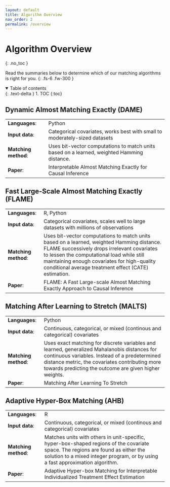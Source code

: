```yaml
---
layout: default
title: Algorithm Overview
nav_order: 2
permalink: /overview
---
```


# Algorithm Overview
{: .no_toc }

Read the summaries below to determine which of our matching algorithms is right for you.
{: .fs-6 .fw-300 }

<details open markdown="block">
  <summary>
    Table of contents
  </summary>
  {: .text-delta }
1. TOC
{:toc}
</details>

## Dynamic Almost Matching Exactly (DAME)

<table class="overview">
  <tr>
    <td><b>Languages</b>:</td> 
    <td>Python</td>
  </tr>
  <tr>
    <td><b>Input data</b>:</td>
    <td>Categorical covariates, works best with small to moderately-sized datasets</td>
  </tr>
  <tr>
    <td><b>Matching method</b>:</td>
    <td>Uses bit-vector computations to match units based on a learned, weighted Hamming 
    distance.</td>
  </tr>
  <tr>
    <td><b>Paper</b>:</td>
    <td><a>Interpretable Almost Matching Exactly for Causal Inference</a></td>
  </tr>
</table>

## Fast Large-Scale Almost Matching Exactly (FLAME)

<table class="overview">
  <tr>
    <td><b>Languages</b>:</td> 
    <td>R, Python</td>
  </tr>
  <tr>
    <td><b>Input data</b>:</td>
    <td>Categorical covariates, scales well to large datasets with millions of observations</td>
  </tr>
  <tr>
    <td><b>Matching method</b>:</td>
    <td>Uses bit-vector computations to match units based on a learned, weighted Hamming distance. 
    FLAME successively drops irrelevant covariates to lessen the computational load while still 
    maintaining enough covariates for high-quality conditional average treatment effect (CATE) 
    estimation.</td>
  </tr>
  <tr>
    <td><b>Paper</b>:</td>
    <td><a>FLAME: A Fast Large-scale Almost Matching Exactly Approach to Causal Inference</a></td>
  </tr>
</table>

## Matching After Learning to Stretch (MALTS)

<table class="overview">
  <tr>
    <td><b>Languages</b>:</td> 
    <td>Python</td>
  </tr>
  <tr>
    <td><b>Input data</b>:</td>
    <td>Continuous, categorical, or mixed (continous and categorical) covariates</td>
  </tr>
  <tr>
    <td><b>Matching method</b>:</td>
    <td>Uses exact matching for discrete variables and learned, generalized Mahalanobis distances 
    for continuous variables. Instead of a predetermined distance metric, the covariates 
    contributing more towards predicting the outcome are given higher weights.</td>
  </tr>
  <tr>
    <td><b>Paper</b>:</td>
    <td><a>Matching After Learning To Stretch</a></td>
  </tr>
</table>

## Adaptive Hyper-Box Matching (AHB)

<table class="overview">
  <tr>
    <td><b>Languages</b>:</td> 
    <td>R</td>
  </tr>
  <tr>
    <td><b>Input data</b>:</td>
    <td>Continuous, categorical, or mixed (continous and categorical) covariates</td>
  </tr>
  <tr>
    <td><b>Matching method</b>:</td>
    <td>Matches units with others in unit-specific, hyper-box-shaped regions of the covariate space. 
    The regions are found as either the solution to a mixed integer program, or by using a fast 
    approximation algorithm.</td>
  </tr>
  <tr>
    <td><b>Paper</b>:</td>
    <td><a>	Adaptive Hyper-box Matching for Interpretable Individualized Treatment Effect 
    Estimation</a></td>
  </tr>
</table>
